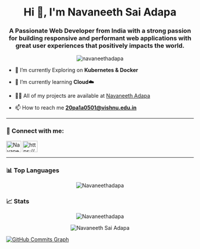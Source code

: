 <h1 align="center">Hi 👋, I'm Navaneeth Sai Adapa</h1>
<h3 align="center">A Passionate Web Developer from India with a strong passion for building responsive and performant web applications with great user experiences that positively impacts the world.</h3>

<p align="center"> <img src="https://komarev.com/ghpvc/?username=navaneethadapa&label=Profile%20views&color=0e75b6&style=flat" alt="navaneethadapa" /> </p>

- 🔭 I’m currently Exploring on **Kubernetes & Docker**

- 🌱 I’m currently learning **Cloud☁️**

- 👨‍💻 All of my projects are available at [Navaneeth Adapa](https://navaneeth.vercel.app/)

- 📫 How to reach me **20pa1a0501@vishnu.edu.in**
<hr>

<h3 align="left">🤝 Connect with me:</h3>
<p align="left">
<a href="https://twitter.com/Navaneeth_adapa" target="blank"><img align="center" src="https://raw.githubusercontent.com/rahuldkjain/github-profile-readme-generator/master/src/images/icons/Social/twitter.svg" alt="Navaneeth_adapa" height="30" width="40" /></a>
<a href="https://linkedin.com/in/navaneethsaiadapa/" target="blank"><img align="center" src="https://raw.githubusercontent.com/rahuldkjain/github-profile-readme-generator/master/src/images/icons/Social/linked-in-alt.svg" alt="https://www.linkedin.com/in/navaneethsaiadapa/" height="30" width="40" /></a>
</p>
<hr>

<h3 align="left">📊 Top Languages</h3>
<p align="center"> <img src="https://github-readme-stats.vercel.app/api/top-langs/?username=Navaneethadapa&layout=compact&theme=gotham" alt="Navaneethadapa" /><br/>

<h3 align="left">📈 Stats</h3>

<p align="center"> <img src="https://github-readme-stats.vercel.app/api?username=Navaneethadapa&show_icons=true&theme=gotham" alt="Navaneethadapa" />

<p align="center"> <img src="http://github-readme-streak-stats.herokuapp.com?user=Navaneethadapa&theme=gotham" alt="Navaneeth Sai Adapa" /> 
  
<a href="http://www.github.com/Navaneethadapa"><img src="https://github-readme-activity-graph.cyclic.app/graph?username=Navaneethadapa&theme=gotham" alt="GitHub Commits Graph" /></a>

